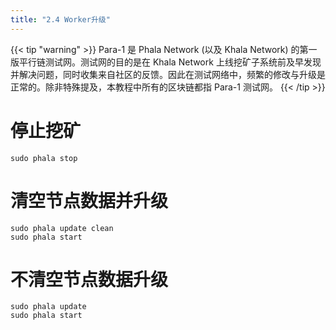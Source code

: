 ```yaml
---
title: "2.4 Worker升级"
---
```


{{< tip "warning" >}}
Para-1 是 Phala Network (以及 Khala Network) 的第一版平行链测试网。测试网的目的是在 Khala Network 上线挖矿子系统前及早发现并解决问题，同时收集来自社区的反馈。因此在测试网络中，频繁的修改与升级是正常的。除非特殊提及，本教程中所有的区块链都指 Para-1 测试网。
{{< /tip >}}

# 停止挖矿

```shell
sudo phala stop
```
# 清空节点数据并升级

```shell
sudo phala update clean
sudo phala start
```
# 不清空节点数据升级

```shell
sudo phala update
sudo phala start
```

